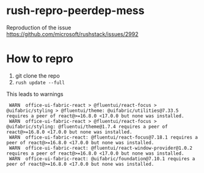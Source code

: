 # rush-repro-peerdep-mess

Reproduction of the issue https://github.com/microsoft/rushstack/issues/2992

# How to repro

1. git clone the repo
2. `rush update --full`

This leads to warnings

````
 WARN  office-ui-fabric-react > @fluentui/react-focus > @uifabric/styling > @fluentui/theme: @uifabric/utilities@7.33.5 requires a peer of react@>=16.8.0 <17.0.0 but none was installed.
 WARN  office-ui-fabric-react > @fluentui/react-focus > @uifabric/styling: @fluentui/theme@1.7.4 requires a peer of react@>=16.8.0 <17.0.0 but none was installed.
 WARN  office-ui-fabric-react: @fluentui/react-focus@7.18.1 requires a peer of react@>=16.8.0 <17.0.0 but none was installed.
 WARN  office-ui-fabric-react: @fluentui/react-window-provider@1.0.2 requires a peer of react@>=16.8.0 <17.0.0 but none was installed.
 WARN  office-ui-fabric-react: @uifabric/foundation@7.10.1 requires a peer of react@>=16.8.0 <17.0.0 but none was installed.

````
